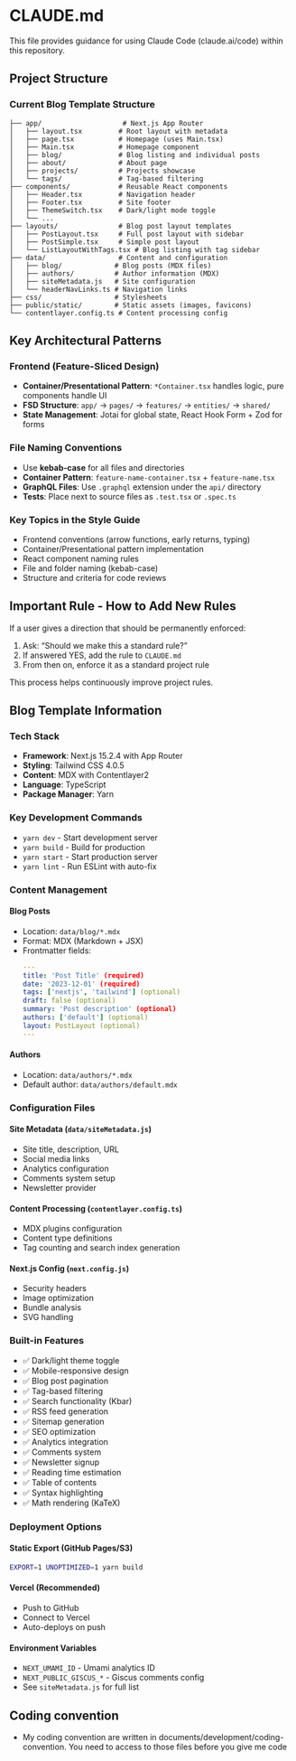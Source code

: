 # CLAUDE.md

This file provides guidance for using Claude Code (claude.ai/code) within this repository.

## Project Structure

### Current Blog Template Structure

```
├── app/                    # Next.js App Router
│   ├── layout.tsx         # Root layout with metadata
│   ├── page.tsx           # Homepage (uses Main.tsx)
│   ├── Main.tsx           # Homepage component
│   ├── blog/              # Blog listing and individual posts
│   ├── about/             # About page
│   ├── projects/          # Projects showcase
│   └── tags/              # Tag-based filtering
├── components/            # Reusable React components
│   ├── Header.tsx         # Navigation header
│   ├── Footer.tsx         # Site footer
│   ├── ThemeSwitch.tsx    # Dark/light mode toggle
│   └── ...
├── layouts/               # Blog post layout templates
│   ├── PostLayout.tsx     # Full post layout with sidebar
│   ├── PostSimple.tsx     # Simple post layout
│   └── ListLayoutWithTags.tsx # Blog listing with tag sidebar
├── data/                  # Content and configuration
│   ├── blog/             # Blog posts (MDX files)
│   ├── authors/          # Author information (MDX)
│   ├── siteMetadata.js   # Site configuration
│   └── headerNavLinks.ts # Navigation links
├── css/                  # Stylesheets
├── public/static/        # Static assets (images, favicons)
└── contentlayer.config.ts # Content processing config
```

## Key Architectural Patterns

### Frontend (Feature-Sliced Design)

- **Container/Presentational Pattern**: `*Container.tsx` handles logic, pure components handle UI
- **FSD Structure**: `app/` → `pages/` → `features/` → `entities/` → `shared/`
- **State Management**: Jotai for global state, React Hook Form + Zod for forms

### File Naming Conventions

- Use **kebab-case** for all files and directories
- **Container Pattern**: `feature-name-container.tsx` + `feature-name.tsx`
- **GraphQL Files**: Use `.graphql` extension under the `api/` directory
- **Tests**: Place next to source files as `.test.tsx` or `.spec.ts`

### Key Topics in the Style Guide

- Frontend conventions (arrow functions, early returns, typing)
- Container/Presentational pattern implementation
- React component naming rules
- File and folder naming (kebab-case)
- Structure and criteria for code reviews

## Important Rule - How to Add New Rules

If a user gives a direction that should be permanently enforced:

1. Ask: “Should we make this a standard rule?”
2. If answered YES, add the rule to `CLAUDE.md`
3. From then on, enforce it as a standard project rule

This process helps continuously improve project rules.

## Blog Template Information

### Tech Stack

- **Framework**: Next.js 15.2.4 with App Router
- **Styling**: Tailwind CSS 4.0.5
- **Content**: MDX with Contentlayer2
- **Language**: TypeScript
- **Package Manager**: Yarn

### Key Development Commands

- `yarn dev` - Start development server
- `yarn build` - Build for production
- `yarn start` - Start production server
- `yarn lint` - Run ESLint with auto-fix

### Content Management

#### Blog Posts

- Location: `data/blog/*.mdx`
- Format: MDX (Markdown + JSX)
- Frontmatter fields:
  ```yaml
  ---
  title: 'Post Title' (required)
  date: '2023-12-01' (required)
  tags: ['nextjs', 'tailwind'] (optional)
  draft: false (optional)
  summary: 'Post description' (optional)
  authors: ['default'] (optional)
  layout: PostLayout (optional)
  ---
  ```

#### Authors

- Location: `data/authors/*.mdx`
- Default author: `data/authors/default.mdx`

### Configuration Files

#### Site Metadata (`data/siteMetadata.js`)

- Site title, description, URL
- Social media links
- Analytics configuration
- Comments system setup
- Newsletter provider

#### Content Processing (`contentlayer.config.ts`)

- MDX plugins configuration
- Content type definitions
- Tag counting and search index generation

#### Next.js Config (`next.config.js`)

- Security headers
- Image optimization
- Bundle analysis
- SVG handling

### Built-in Features

- ✅ Dark/light theme toggle
- ✅ Mobile-responsive design
- ✅ Blog post pagination
- ✅ Tag-based filtering
- ✅ Search functionality (Kbar)
- ✅ RSS feed generation
- ✅ Sitemap generation
- ✅ SEO optimization
- ✅ Analytics integration
- ✅ Comments system
- ✅ Newsletter signup
- ✅ Reading time estimation
- ✅ Table of contents
- ✅ Syntax highlighting
- ✅ Math rendering (KaTeX)

### Deployment Options

#### Static Export (GitHub Pages/S3)

```bash
EXPORT=1 UNOPTIMIZED=1 yarn build
```

#### Vercel (Recommended)

- Push to GitHub
- Connect to Vercel
- Auto-deploys on push

#### Environment Variables

- `NEXT_UMAMI_ID` - Umami analytics ID
- `NEXT_PUBLIC_GISCUS_*` - Giscus comments config
- See `siteMetadata.js` for full list

## Coding convention

- My coding convention are written in documents/development/coding-convention. You need to access to those files before you give me code
